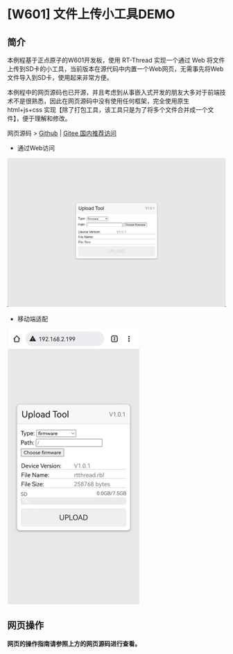 # [W601] 文件上传小工具DEMO

## 简介
本例程基于正点原子的W601开发板，使用 RT-Thread 实现一个通过 Web 将文件上传到SD卡的小工具，当前版本在源代码中内置一个Web网页，无需事先将Web文件导入到SD卡，使用起来非常方便。

本例程中的网页源码也已开源，并且考虑到从事嵌入式开发的朋友大多对于前端技术不是很熟悉，因此在网页源码中没有使用任何框架，完全使用原生 html+js+css 实现【除了打包工具，该工具只是为了将多个文件合并成一个文件】，便于理解和修改。

网页源码 > [Github](https://github.com/WKJay/upload_tool_web) | [Gitee 国内推荐访问](https://gitee.com/wangjunjie997/upload_tool_web)

- 通过Web访问

![DEMO](docs/pic/demo.png)

- 移动端适配
  
![POCKET DEMO](docs/pic/pocket_demo.png)

## 网页操作

**网页的操作指南请参照上方的网页源码进行查看。**
